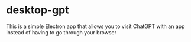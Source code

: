 ﻿# desktop-gpt
This is a simple Electron app that allows you to visit ChatGPT with an app instead of having to go through your browser
